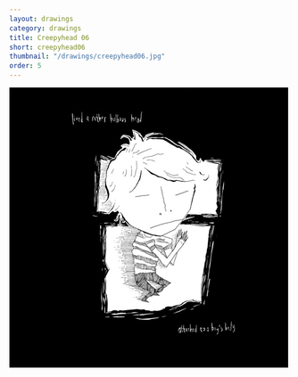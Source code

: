 ```yaml
---
layout: drawings
category: drawings
title: Creepyhead 06
short: creepyhead06
thumbnail: "/drawings/creepyhead06.jpg"
order: 5
---
```


<img src="/drawings/creepyhead06.jpg" width="500" height="503" alt="creepyhead 06">
